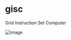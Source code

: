 # gisc
Grid Instruction Set Computer

![image](https://github.com/alcyhk/gisc/edit/main/quantumMultiplication.png)

